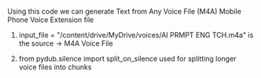 Using this code we can generate Text from Any Voice File (M4A) Mobile Phone Voice Extension file

1. input_file = "/content/drive/MyDrive/voices/AI PRMPT ENG TCH.m4a" is the source -> M4A Voice File
   
3. from pydub.silence import split_on_silence used for splitting longer voice files into chunks

   
